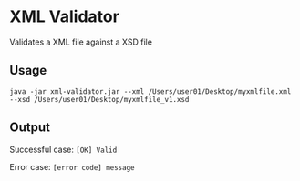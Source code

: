 # XML Validator
Validates a XML file against a XSD file

## Usage
```
java -jar xml-validator.jar --xml /Users/user01/Desktop/myxmlfile.xml --xsd /Users/user01/Desktop/myxmlfile_v1.xsd
```

## Output

Successful case: `[OK] Valid`

Error case: `[error code] message`
